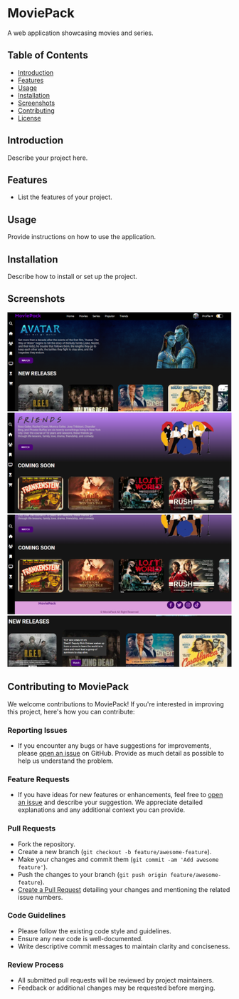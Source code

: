 # MoviePack

A web application showcasing movies and series.

## Table of Contents

- [Introduction](#introduction)
- [Features](#features)
- [Usage](#usage)
- [Installation](#installation)
- [Screenshots](#screenshots)
- [Contributing](#contributing)
- [License](#license)

## Introduction

Describe your project here.

## Features

- List the features of your project.

## Usage

Provide instructions on how to use the application.

## Installation

Describe how to install or set up the project.

## Screenshots

![Featured Content](1.png)
![Movie List](2.png)
![Movie List](3.png)
![Movie List](4.png)


## Contributing to MoviePack

We welcome contributions to MoviePack! If you're interested in improving this project, here's how you can contribute:

### Reporting Issues

- If you encounter any bugs or have suggestions for improvements, please [open an issue](link_to_repository/issues) on GitHub. Provide as much detail as possible to help us understand the problem.

### Feature Requests

- If you have ideas for new features or enhancements, feel free to [open an issue](link_to_repository/issues) and describe your suggestion. We appreciate detailed explanations and any additional context you can provide.

### Pull Requests

- Fork the repository.
- Create a new branch (`git checkout -b feature/awesome-feature`).
- Make your changes and commit them (`git commit -am 'Add awesome feature'`).
- Push the changes to your branch (`git push origin feature/awesome-feature`).
- [Create a Pull Request](link_to_repository/compare) detailing your changes and mentioning the related issue numbers.

### Code Guidelines

- Please follow the existing code style and guidelines.
- Ensure any new code is well-documented.
- Write descriptive commit messages to maintain clarity and conciseness.

### Review Process

- All submitted pull requests will be reviewed by project maintainers.
- Feedback or additional changes may be requested before merging.


